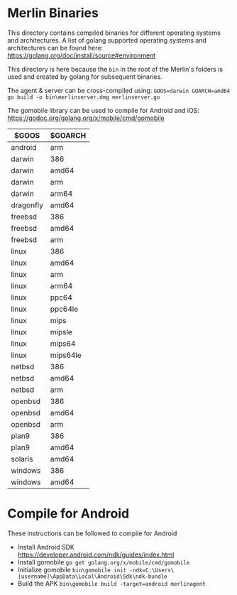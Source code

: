 # Merlin Binaries

This directory contains compiled binaries for different operating
 systems and architectures. A list of golang supported operating
 systems and architectures can be found here:
 https://golang.org/doc/install/source#environment

This directory is here because the `bin` in the root of the Merlin's
 folders is used and created by golang for subsequent binaries.

The agent & server can be cross-compiled using:
 `GOOS=darwin GOARCH=amd64 go build -o bin\merlinserver.dmg merlinserver.go`


The gomobile library can be used to compile for Android and iOS:
 https://godoc.org/golang.org/x/mobile/cmd/gomobile


$GOOS   |   $GOARCH
---     |   ---
android |   arm
darwin  |   386
darwin  |   amd64
darwin  |   arm
darwin  |   arm64
dragonfly   |   amd64
freebsd |   386
freebsd |   amd64
freebsd |   arm
linux   |   386
linux   |   amd64
linux   |   arm
linux   |   arm64
linux   |   ppc64
linux   |   ppc64le
linux   |   mips
linux   |   mipsle
linux   |   mips64
linux   |   mips64le
netbsd  |   386
netbsd  |   amd64
netbsd  |   arm
openbsd |   386
openbsd |   amd64
openbsd |   arm
plan9   |   386
plan9   |   amd64
solaris |   amd64
windows |   386
windows |   amd64

# Compile for Android
These instructions can be followed to compile for Android

  * Install Android SDK
 https://developer.android.com/ndk/guides/index.html
  * Install gomobile
  `go get golang.org/x/mobile/cmd/gomobile`
  * Initialize gomobile
  `bin\gomobile init
  -ndk=C:\Users\[username]\AppData\Local\Android\Sdk\ndk-bundle`
  * Build the APK `bin\gomobile build -target=android merlinagent`